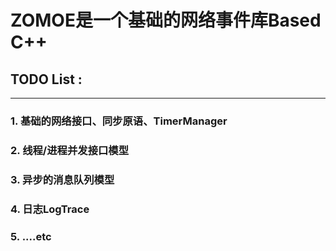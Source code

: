 ZOMOE是一个基础的网络事件库Based C++
===================================

## TODO List :
-----------------------------------

### 1. 基础的网络接口、同步原语、TimerManager
### 2. 线程/进程并发接口模型
### 3. 异步的消息队列模型
### 4. 日志LogTrace
### 5. ....etc
